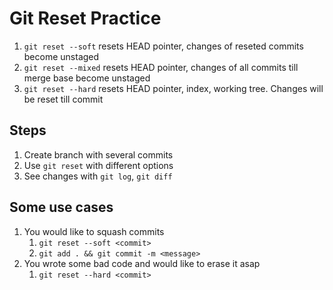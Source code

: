 # Git Reset Practice

1. `git reset --soft` resets HEAD pointer, changes of reseted commits become unstaged
2. `git reset --mixed` resets HEAD pointer, changes of all commits till merge base become unstaged
3. `git reset --hard` resets HEAD pointer, index, working tree. Changes will be reset till commit

## Steps

1. Create branch with several commits
2. Use `git reset` with different options
3. See changes with `git log`, `git diff`

## Some use cases

1. You would like to squash commits
   1. `git reset --soft <commit>`
   2. `git add . && git commit -m <message>`
2. You wrote some bad code and would like to erase it asap
   1. `git reset --hard <commit>`
